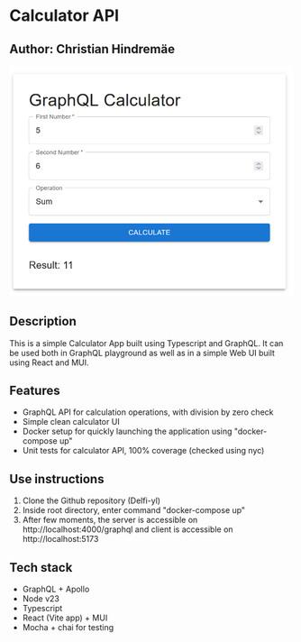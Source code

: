 # Calculator API

## Author: Christian Hindremäe

![UI view](image-1.png)

## Description

This is a simple Calculator App built using Typescript and GraphQL. It can be used both in GraphQL playground as well as in a simple Web UI built using React and MUI.

## Features

* GraphQL API for calculation operations, with division by zero check
* Simple clean calculator UI
* Docker setup for quickly launching the application using "docker-compose up"
* Unit tests for calculator API, 100% coverage (checked using nyc)

## Use instructions

1. Clone the Github repository (Delfi-yl)
2. Inside root directory, enter command "docker-compose up"
3. After few moments, the server is accessible on http://localhost:4000/graphql  and client is accessible on http://localhost:5173

## Tech stack
* GraphQL + Apollo
* Node v23
* Typescript
* React (Vite app) + MUI
* Mocha + chai for testing